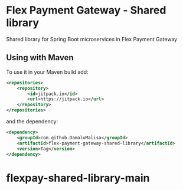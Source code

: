 # Flex Payment Gateway - Shared library

Shared library for Spring Boot microservices in Flex Payment Gateway


## Using with Maven

To use it in your Maven build add:
```xml
<repositories>
    <repository>
        <id>jitpack.io</id>
        <url>https://jitpack.io</url>
    </repository>
</repositories>
```

and the dependency:

```xml
<dependency>
    <groupId>com.github.DamaluMalisa</groupId>
    <artifactId>flex-payment-gateway-shared-library</artifactId>
    <version>Tag</version>
</dependency>
```
# flexpay-shared-library-main

